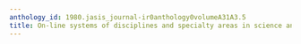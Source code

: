 ```yaml
---
anthology_id: 1980.jasis_journal-ir0anthology0volumeA31A3.5
title: On-line systems of disciplines and specialty areas in science and technology
---
```

